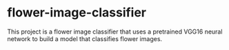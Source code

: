 # flower-image-classifier
This project is a flower image classifier that uses a pretrained VGG16 neural network to build a model that classifies flower images.
